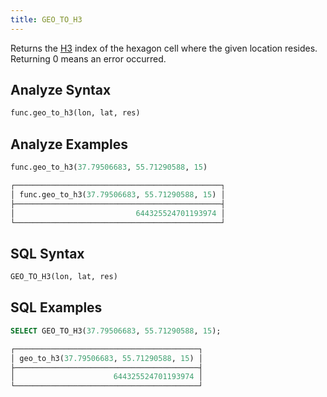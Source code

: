 ```yaml
---
title: GEO_TO_H3
---
```


Returns the [H3](https://eng.uber.com/h3/) index of the hexagon cell where the given location resides. Returning 0 means an error occurred.

## Analyze Syntax

```python
func.geo_to_h3(lon, lat, res)
```

## Analyze Examples

```python
func.geo_to_h3(37.79506683, 55.71290588, 15)

┌──────────────────────────────────────────────┐
│ func.geo_to_h3(37.79506683, 55.71290588, 15) │
├──────────────────────────────────────────────┤
│                           644325524701193974 │
└──────────────────────────────────────────────┘
```

## SQL Syntax

```sql
GEO_TO_H3(lon, lat, res)
```

## SQL Examples

```sql
SELECT GEO_TO_H3(37.79506683, 55.71290588, 15);

┌─────────────────────────────────────────┐
│ geo_to_h3(37.79506683, 55.71290588, 15) │
├─────────────────────────────────────────┤
│                      644325524701193974 │
└─────────────────────────────────────────┘
```
